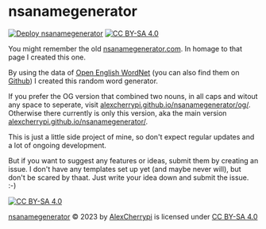 # nsanamegenerator

[![Deploy nsanamegenerator](https://github.com/AlexCherrypi/nsanamegenerator/actions/workflows/deploy.yml/badge.svg)](https://github.com/AlexCherrypi/nsanamegenerator/actions/workflows/deploy.yml) [![CC BY-SA 4.0][cc-by-sa-shield]][cc-by-sa]


You might remember the old [nsanamegenerator.com](https://web.archive.org/web/20160318190656/http://www.nsanamegenerator.com/). 
In homage to that page I created this one. 

By using the data of [Open English WordNet](https://en-word.net/) (you can also find them on [Github](https://github.com/globalwordnet/english-wordnet)) I created this random word generator.

If you prefer the OG version that combined two nouns, in all caps and witout any space to seperate, visit [alexcherrypi.github.io/nsanamegenerator/og/](https://alexcherrypi.github.io/nsanamegenerator/og/).
Otherwise there currently is only this version, aka the main version [alexcherrypi.github.io/nsanamegenerator/](https://alexcherrypi.github.io/nsanamegenerator/).

This is just a little side project of mine, so don't expect regular updates and a lot of ongoing development.

But if you want to suggest any features or ideas, submit them by creating an issue. I don't have any templates set up yet (and maybe never will), but don't be scared by thaat. Just write your idea down and submit the issue. :-)




[![CC BY-SA 4.0][cc-by-sa-image]][cc-by-sa]

[cc-by-sa]: http://creativecommons.org/licenses/by-sa/4.0/
[cc-by-sa-image]: https://licensebuttons.net/l/by-sa/4.0/88x31.png
[cc-by-sa-shield]: https://img.shields.io/badge/License-CC%20BY--SA%204.0-lightgrey.svg
[nsanamegenerator](https://github.com/AlexCherrypi/nsanamegenerator/) © 2023 by [AlexCherrypi](https://github.com/AlexCherrypi/) is licensed under [CC BY-SA 4.0](http://creativecommons.org/licenses/by-sa/4.0/?ref=chooser-v1)

